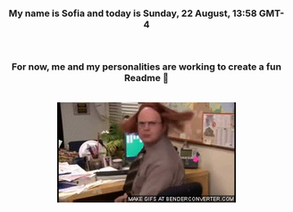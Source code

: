 


<div align="center">
<h3 >My name is Sofia and today is Sunday, 22 August, 13:58 GMT-4</h3><br>
<h3 >For now, me and my personalities are working to create a fun Readme 👋
</h3><br>
<img src='img/dwight.gif' alt='working...'/>
</div>
